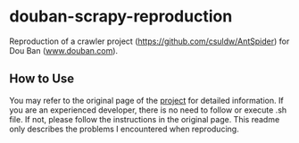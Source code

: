 # douban-scrapy-reproduction
Reproduction of a crawler project (https://github.com/csuldw/AntSpider) for Dou Ban (www.douban.com).

## How to Use
You may refer to the original page of the [project](https://github.com/csuldw/AntSpide) for detailed information. If you are an experienced developer, there is no need to follow or execute .sh file. If not, please follow the instructions in the original page. This readme only describes the problems I encountered when reproducing.
